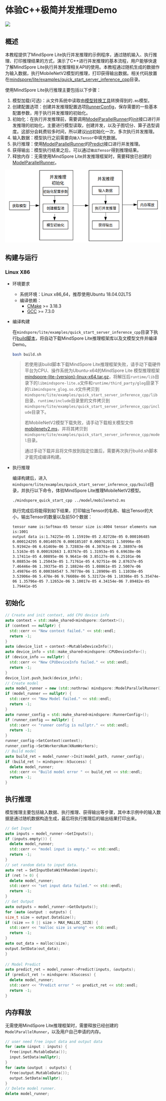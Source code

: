 # 体验C++极简并发推理Demo

<a href="https://gitee.com/mindspore/docs/blob/r1.8/docs/lite/docs/source_zh_cn/quick_start/quick_start_server_inference_cpp.md" target="_blank"><img src="https://mindspore-website.obs.cn-north-4.myhuaweicloud.com/website-images/r1.8/resource/_static/logo_source.png"></a>

## 概述

本教程提供了MindSpore Lite执行并发推理的示例程序，通过随机输入、执行推理、打印推理结果的方式，演示了C++进行并发推理的基本流程，用户能够快速了解MindSpore Lite执行并发推理相关API的使用。本教程通过随机生成的数据作为输入数据，执行MobileNetV2模型的推理，打印获得输出数据。相关代码放置在[mindspore/lite/examples/quick_start_server_inference_cpp](https://gitee.com/mindspore/mindspore/tree/r1.8/mindspore/lite/examples/quick_start_server_inference_cpp)目录。

使用MindSpore Lite执行推理主要包括以下步骤：

1. 模型加载(可选)：从文件系统中读取由[模型转换工具](https://www.mindspore.cn/lite/docs/zh-CN/r1.8/use/converter_tool.html)转换得到的`.ms`模型。
2. 创建配置选项：创建并发推理配置选项[RunnerConfig](https://www.mindspore.cn/lite/api/zh-CN/r1.8/api_cpp/mindspore.html#runnerconfig)，保存需要的一些基本配置参数，用于执行并发推理的初始化。
3. 初始化：在执行并发推理前，需要调用[ModelParallelRunner](https://www.mindspore.cn/lite/api/zh-CN/r1.8/api_cpp/mindspore.html#modelparallelrunner)的[init](https://www.mindspore.cn/lite/api/zh-CN/r1.8/api_cpp/mindspore.html#init)接口进行并发推理的初始化，主要进行模型读取，创建并发，以及子图切分、算子选型调度。这部分会耗费较多时间，所以建议[init](https://www.mindspore.cn/lite/api/zh-CN/r1.8/api_cpp/mindspore.html#init)初始化一次，多次执行并发推理。
4. 输入数据：模型执行之前需要向`输入Tensor`中填充数据。
5. 执行推理：使用[ModelParallelRunner](https://www.mindspore.cn/lite/api/zh-CN/r1.8/api_cpp/mindspore.html#modelparallelrunner)的[Predict](https://www.mindspore.cn/lite/api/zh-CN/r1.8/api_cpp/mindspore.html#predict)接口进行并发推理。
6. 获得输出：模型执行结束之后，可以通过`输出Tensor`得到推理结果。
7. 释放内存：无需使用MindSpore Lite并发推理框架时，需要释放已创建的[ModelParallelRunner](https://www.mindspore.cn/lite/api/zh-CN/r1.8/api_cpp/mindspore.html#modelparallelrunner)。

![img](../images/server_inference.png)

## 构建与运行

### Linux X86

- 环境要求

    - 系统环境：Linux x86_64，推荐使用Ubuntu 18.04.02LTS
    - 编译依赖：
        - [CMake](https://cmake.org/download/) >= 3.18.3
        - [GCC](https://gcc.gnu.org/releases.html) >= 7.3.0

- 编译构建

  在`mindspore/lite/examples/quick_start_server_inference_cpp`目录下执行[build脚本](https://gitee.com/mindspore/mindspore/blob/r1.8/mindspore/lite/examples/quick_start_server_inference_cpp/build.sh)，将自动下载MindSpore Lite推理框架库以及文模型文件并编译Demo。

  ```bash
  bash build.sh
  ```

  > 若使用该build脚本下载MindSpore Lite推理框架失败，请手动下载硬件平台为CPU、操作系统为Ubuntu-x64的MindSpore Lite 模型推理框架[mindspore-lite-{version}-linux-x64.tar.gz](https://www.mindspore.cn/lite/docs/zh-CN/r1.8/use/downloads.html)，将解压后`runtime/lib`目录下的`libmindspore-lite.a`文件和`runtime/third_party/glog`目录下的`libmindspore_glog.so.0`文件拷贝到`mindspore/lite/examples/quick_start_server_inference_cpp/lib`目录、`runtime/include`目录里的文件拷贝到`mindspore/lite/examples/quick_start_server_inference_cpp/include`目录下。
  >
  > 若MobileNetV2模型下载失败，请手动下载相关模型文件[mobilenetv2.ms](https://download.mindspore.cn/model_zoo/official/lite/quick_start/mobilenetv2.ms)，并将其拷贝到`mindspore/lite/examples/quick_start_server_inference_cpp/model`目录。
  >
  > 通过手动下载并且将文件放到指定位置后，需要再次执行build.sh脚本才能完成编译构建。

- 执行推理

  编译构建后，进入`mindspore/lite/examples/quick_start_server_inference_cpp/build`目录，并执行以下命令，体验MindSpore Lite推理MobileNetV2模型。

  ```bash
  ./mindspore_quick_start_cpp ../model/mobilenetv2.ms
  ```

  执行完成后将能得到如下结果，打印输出Tensor的名称、输出Tensor的大小，输出Tensor的数量以及前50个数据：

  ```text
  tensor name is:Softmax-65 tensor size is:4004 tensor elements num is:1001
  output data is:1.74225e-05 1.15919e-05 2.02728e-05 0.000106485 0.000124295 0.00140576 0.000185107 0.000762011 1.50996e-05 5.91942e-06 6.61469e-06 3.72883e-06 4.30761e-06 2.38897e-06 1.5163e-05 0.000192663 1.03767e-05 1.31953e-05 6.69638e-06 3.17411e-05 4.00895e-06 9.9641e-06 3.85127e-06 6.25101e-06 9.08853e-06 1.25043e-05 1.71761e-05 4.92751e-06 2.87637e-05 7.46446e-06 1.39375e-05 2.18824e-05 1.08861e-05 2.5007e-06 3.49876e-05 0.000384547 5.70778e-06 1.28909e-05 1.11038e-05 3.53906e-06 5.478e-06 9.76608e-06 5.32172e-06 1.10386e-05 5.35474e-06 1.35796e-05 7.12652e-06 3.10017e-05 4.34154e-06 7.89482e-05 1.79441e-05
  ```

## 初始化

```c++
// Create and init context, add CPU device info
auto context = std::make_shared<mindspore::Context>();
if (context == nullptr) {
  std::cerr << "New context failed." << std::endl;
  return -1;
}
auto &device_list = context->MutableDeviceInfo();
auto device_info = std::make_shared<mindspore::CPUDeviceInfo>();
if (device_info == nullptr) {
  std::cerr << "New CPUDeviceInfo failed." << std::endl;
  return -1;
}
device_list.push_back(device_info);
// Create model
auto model_runner = new (std::nothrow) mindspore::ModelParallelRunner();
if (model_runner == nullptr) {
  std::cerr << "New Model failed." << std::endl;
  return -1;
}
auto runner_config = std::make_shared<mindspore::RunnerConfig>();
if (runner_config == nullptr) {
  std::cerr << "runner config is nullptr." << std::endl;
  return -1;
}
runner_config->SetContext(context);
runner_config->SetWorkersNum(kNumWorkers);
// Build model
auto build_ret = model_runner->Init(model_path, runner_config);
if (build_ret != mindspore::kSuccess) {
  delete model_runner;
  std::cerr << "Build model error " << build_ret << std::endl;
  return -1;
}
```

## 执行推理

模型推理主要包括输入数据、执行推理、获得输出等步骤，其中本示例中的输入数据是通过随机数据构造生成，最后将执行推理后的输出结果打印出来。

```c++
// Get Input
auto inputs = model_runner->GetInputs();
if (inputs.empty()) {
  delete model_runner;
  std::cerr << "model input is empty." << std::endl;
  return -1;
}
// set random data to input data.
auto ret = SetInputDataWithRandom(inputs);
if (ret != 0) {
  delete model_runner;
  std::cerr << "set input data failed." << std::endl;
  return -1;
}
// Get Output
auto outputs = model_runner->GetOutputs();
for (auto &output : outputs) {
size_t size = output.DataSize();
if (size == 0 || size > MAX_MALLOC_SIZE) {
  std::cerr << "malloc size is wrong" << std::endl;
  return -1;
}
auto out_data = malloc(size);
output.SetData(out_data);
}

// Model Predict
auto predict_ret = model_runner->Predict(inputs, &outputs);
if (predict_ret != mindspore::kSuccess) {
  delete model_runner;
  std::cerr << "Predict error " << predict_ret << std::endl;
  return -1;
}
```

## 内存释放

无需使用MindSpore Lite推理框架时，需要释放已经创建的`ModelParallelRunner`，以及用户自己申请的内存。

```c++
// user need free input data and output data
for (auto &input : inputs) {
  free(input.MutableData());
  input.SetData(nullptr);
}
for (auto &output : outputs) {
  free(output.MutableData());
  output.SetData(nullptr);
}
// Delete model runner.
delete model_runner;
```
